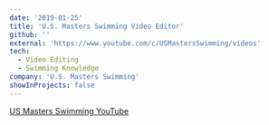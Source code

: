 ```yaml
---
date: '2019-01-25'
title: 'U.S. Masters Swimming Video Editor'
github: ''
external: 'https://www.youtube.com/c/USMastersSwimming/videos'
tech:
  - Video Editing
  - Swimming Knowledge
company: 'U.S. Masters Swimming'
showInProjects: false
---
```


[US Masters Swimming YouTube](https://www.youtube.com/c/USMastersSwimming/videos)
